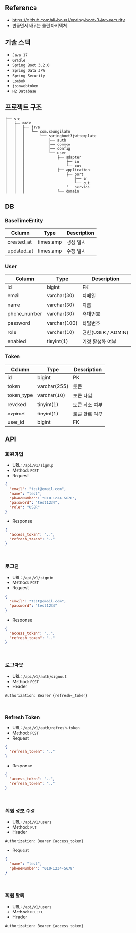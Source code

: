 ## Reference
- https://github.com/ali-bouali/spring-boot-3-jwt-security
- 만들면서 배우는 클린 아키텍처

## 기술 스택
- `Java 17`
- `Gradle`
- `Spring Boot 3.2.0`
- `Spring Data JPA`
- `Spring Security`
- `Lombok`
- `jsonwebtoken`
- `H2 Database`

## 프로젝트 구조
```
├── src
│   ├── main
│   │   ├── java
│   │   │   └── com.seungilahn
│   │   │       └── springboot3jwttemplate
│   │   │           ├── auth
│   │   │           ├── common
│   │   │           ├── config
│   │   │           └── user
│   │   │               ├── adapter
│   │   │                   ├── in
│   │   │                   └── out
│   │   │               ├── application
│   │   │                   ├── port
│   │   │                       ├── in
│   │   │                       └── out
│   │   │                   └── service
│   │   │               └── domain
```

## DB
### BaseTimeEntity
| Column | Type      | Description |
|--------|-----------|-------------|
| created_at | timestamp | 생성 일시      |
| updated_at | timestamp | 수정 일시      |

### User
| Column       | Type         | Description      |
|--------------|--------------|------------------|
| id           | bigint       | PK               |
| email        | varchar(30)  | 이메일              |
| name         | varchar(30)  | 이름               |
| phone_number | varchar(30)  | 휴대번호             |
| password     | varchar(100) | 비밀번호             |
| role         | varchar(10)  | 권한(USER / ADMIN) |
| enabled      | tinyint(1)   | 계정 활성화 여부        |

### Token
| Column     | Type         | Description |
|------------|--------------|-------------|
| id         | bigint       | PK          |
| token      | varchar(255) | 토큰          |
| token_type | varchar(10)  | 토큰 타입       |
| revoked    | tinyint(1)   | 토큰 취소 여부    |
| expired    | tinyint(1)   | 토큰 만료 여부    |
| user_id    | bigint       | FK          |

## API
### 회원가입
- URL: `/api/v1/signup`
- Method: `POST`
- Request
```json
{
  "email": "test@email.com",
  "name": "test",
  "phoneNumber": "010-1234-5678",
  "password": "test1234",
  "role": "USER"
}
```
- Response
```json
{
  "access_token": "..",
  "refresh_token": ".."
}
```

<br>

### 로그인
- URL: `/api/v1/signin`
- Method: `POST`
- Request
```json
{
  "email": "test@email.com",
  "password": "test1234"
}
```
- Response
```json
{
  "access_token": "..",
  "refresh_token": ".."
}
```

<br>

### 로그아웃
- URL: `/api/v1/auth/signout`
- Method: `POST`
- Header
```
Authorization: Bearer {refresh≈_token}
```

<br>

### Refresh Token
- URL: `/api/v1/auth/refresh-token`
- Method: `POST`
- Request
```json
{
  "refresh_token": ".."
}
```
- Response
```json
{
  "access_token": "..",
  "refresh_token": ".."
}
```

<br>

### 회원 정보 수정
- URL: `/api/v1/users`
- Method: `PUT`
- Header
```
Authorization: Bearer {access_token}
```
- Request
```json
{
  "name": "test",
  "phoneNumber": "010-1234-5678"
}
```

<br>

### 회원 탈퇴
- URL: `/api/v1/users`
- Method: `DELETE`
- Header
```
Authorization: Bearer {access_token}
```